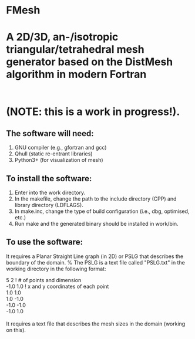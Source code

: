 # FMesh
A 2D/3D, an-/isotropic triangular/tetrahedral mesh generator based on the DistMesh algorithm in modern Fortran 
<br /> 
<br /> 
<br /> 
(NOTE: this is a work in progress!).
=======================================


The software will need: 
---------------------------------------
1. GNU compiler (e.g., gfortran and gcc)
2. Qhull (static re-entrant libraries)
3. Python3+ (for visualization of mesh)

To install the software:
---------------------------------------
1. Enter into the work directory.
2. In the makefile, change the path to the include directory (CPP) and library directory (LDFLAGS). 
3. In make.inc, change the type of build configuration (i.e., dbg, optimised, etc.) 
4. Run make and the generated binary should be installed in work/bin.

To use the software:
---------------------------------------
It requires a Planar Straight Line graph (in 2D) or PSLG that describes the boundary of the domain. 
% The PSLG is a text file called "PSLG.txt" in the working directory in the following format: 

5  2      ! # of points and dimension <br /> 
-1.0  1.0 ! x and y coordinates of each point <br /> 
 1.0  1.0 <br /> 
 1.0 -1.0 <br /> 
-1.0 -1.0 <br /> 
-1.0  1.0 <br /> 
<br /> 
It requires a text file that describes the mesh sizes in the domain (working on this). 
